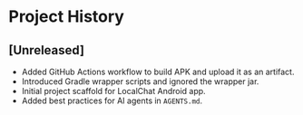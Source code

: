 # Project History

## [Unreleased]
- Added GitHub Actions workflow to build APK and upload it as an artifact.
- Introduced Gradle wrapper scripts and ignored the wrapper jar.
- Initial project scaffold for LocalChat Android app.
- Added best practices for AI agents in `AGENTS.md`.

